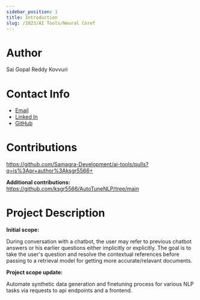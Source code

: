 ```yaml
---
sidebar_position: 1
title: Introduction
slug: /2023/AI Tools/Neural Coref
---
```



# Author
Sai Gopal Reddy Kovvuri

# Contact Info
- [Email](mailto:ksgr5566@gmail.com)
- [Linked In](https://www.linkedin.com/in/sai-gopal-reddy-kovvuri-962016224/)
- [GitHub](https://github.com/ksgr5566)

# Contributions
https://github.com/Samagra-Development/ai-tools/pulls?q=is%3Apr+author%3Aksgr5566+

**Additional contributions:**
https://github.com/ksgr5566/AutoTuneNLP/tree/main

# Project Description

**Initial scope:**

During conversation with a chatbot, the user may refer to previous chatbot answers or his earlier questions either implicitly or explicitly. The goal is to take the user's question and resolve the contextual references before passing to a retrieval model for getting more accurate/relavant documents.

**Project scope update:**

Automate synthetic data generation and finetuning process for various NLP tasks via requests to api endpoints and a frontend.
